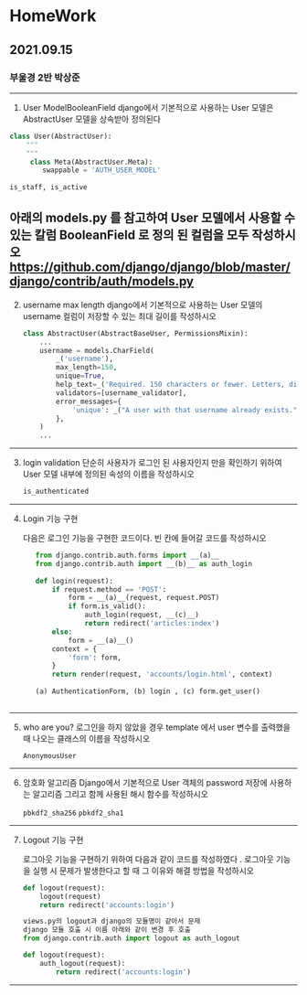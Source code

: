 

# HomeWork

## 2021.09.15

### 부울경 2반 박상준
---

1.	User ModelBooleanField
   django에서 기본적으로 사용하는 User 모델은 AbstractUser 모델을 상속받아 정의된다
   
   ```python
   class User(AbstractUser):
       """
       """
      	class Meta(AbstractUser.Meta):
           swappable = 'AUTH_USER_MODEL'
           
   is_staff, is_active
   ```
   아래의 models.py 를 참고하여 User 모델에서 사용할 수 있는 칼럼 BooleanField  로 정의 된 컬럼을 모두 작성하시오
   https://github.com/django/django/blob/master/django/contrib/auth/models.py
---
2. username max length
   django에서 기본적으로 사용하는 User 모델의 username 컬럼이 저장할 수 있는 최대 길이를 작성하시오
   
      ```python
      class AbstractUser(AbstractBaseUser, PermissionsMixin):
          ...
          username = models.CharField(
              _('username'),
              max_length=150,
              unique=True,
              help_text=_('Required. 150 characters or fewer. Letters, digits and @/./+/-/_ only.'),
              validators=[username_validator],
              error_messages={
                  'unique': _("A user with that username already exists."),
              },
          )
          ...
      
      ```
---
3. login validation
   단순히 사용자가 로그인 된 사용자인지 만을 확인하기 위하여 User 모델 내부에 정의된 속성의 이름을 작성하시오
      ```python
      is_authenticated
      ```
---
4. Login 기능 구현 
   
   다음은 로그인 기능을 구현한 코드이다. 빈 칸에 들어갈 코드를 작성하시오
   
   ```python
      from django.contrib.auth.forms import __(a)__ 
      from django.contrib.auth import __(b)__ as auth_login
      
      def login(request):
          if request.method == 'POST':
              form = __(a)__(request, request.POST)
              if form.is_valid():
                  auth_login(request, __(c)__)
                  return redirect('articles:index')
          else:
              form = __(a)__()
          context = {
              'form': form,
          }
          return render(request, 'accounts/login.html', context)
      
      (a) AuthenticationForm, (b) login , (c) form.get_user()
      
   ```
---
5. who are you?
   로그인을 하지 않았을 경우 template 에서 user 변수를 출력했을 때 나오는 클래스의 이름을 작성하시오
   
   `AnonymousUser`
---
6. 암호화 알고리즘
   Django에서 기본적으로 User 객체의 password 저장에 사용하는 알고리즘 그리고 함께 사용된 해시 함수를 작성하시오
   
   `pbkdf2_sha256`
   `pbkdf2_sha1`
---
7. Logout 기능 구현

    로그아웃 기능을 구현하기 위하여 다음과 같이 코드를 작성하였다 . 로그아웃 기능을 실행 시 문제가 발생한다고 할 때 그 이유와 해결 방법을 작성하시오

    ```python
    def logout(request):
        logout(request)
        return redirect('accounts:login')
    
    views.py의 logout과 django의 모듈명이 같아서 문제
    django 모듈 호출 시 이름 아래와 같이 변경 후 호출
    from django.contrib.auth import logout as auth_logout
    
    def logout(request):
        auth_logout(request):
            return redirect('accounts:login')
    
    ```

    
---